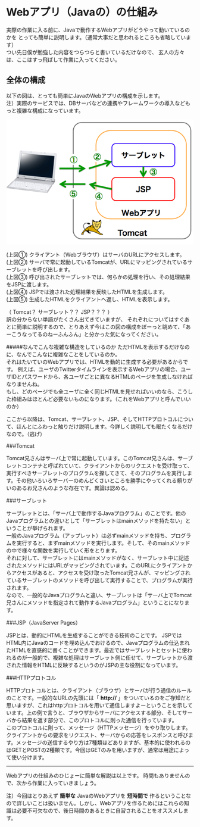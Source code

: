 # Webアプリ（Javaの）の仕組み

実際の作業に入る前に、Javaで動作するWebアプリがどうやって動いているのかを
とっても簡単に説明します。（通常大事だと思われるところも省略しています）  
つい先日僕が勉強した内容をつらつらと書いているだけなので、
玄人の方々は、ここはすっ飛ばして作業に入ってください。


## 全体の構成

以下の図は、とっても簡単にJavaのWebアプリの構成を示します。  
注）実際のサービスでは、DBサーバなどの連携やフレームワークの導入などもっと複雑な構成になっています。

![J2SE](images/wholeWebApp.png)

(上図①) クライアント（Webブラウザ）はサーバのURLにアクセスします。  
(上図②) サーバで常に起動しているTomcatが、URLにマッピングされているサーブレットを呼び出します。  
(上図③) 呼び出されたサーブレットでは、何らかの処理を行い、その処理結果をJSPに渡します。  
(上図④) JSPでは渡された処理結果を反映したHTMLを生成します。  
(上図⑤) 生成したHTMLをクライアントへ返し、HTMLを表示します。  

（ Tomcat？ サーブレット？？ JSP？？？ ）  
訳の分からない単語がたくさん出てきていますが、
それぞれについてはすぐあとに簡単に説明するので、とりあえず今はこの図の構成をぼーっと眺めて、「あーこうなってるのねーふんふん」と分かった気になってください。

#####なんでこんな複雑な構造をしているのか
ただHTMLを表示するだけなのに、なんでこんなに複雑なことをしているのか。  
それはたいていのWebアプリでは、HTMLを動的に生成する必要があるからです。
例えば、ユーザのTwitterタイムラインを表示するWebアプリの場合、ユーザIDとパスワードから、各ユーザごとに異なるHTMLのページを生成しなければなりませんね。  
もし、どのページでも全ユーザに全く同じHTMLを見せればいいのなら、こうした枠組みはほとんど必要ないものになります。（これをWebアプリと呼んでいいのか）

ここから以降は、Tomcat、サーブレット、JSP、そしてHTTPプロトコルについて、ほんとにふわっと触りだけ説明します。今詳しく説明しても眠たくなるだけなので。（逃げ）


###Tomcat

Tomcat兄さんはサーバ上で常に起動しています。このTomcat兄さんは、サーブレットコンテナと呼ばれていて、クライアントからのリクエストを受け取って、実行すべきサーブレットのプログラムを探してきて、そのプログラムを実行します。その他いろいろサーバーのめんどくさいところを勝手にやってくれる頼りがいのあるお兄さんのような存在です。異論は認める。


###サーブレット

サーブレットとは、「サーバ上で動作するJavaプログラム」のことです。他のJavaプログラムとの違いとして「サーブレットはmainメソッドを持たない」ということが挙げられます。  
一般のJavaプログラム（アップレット）は必ずmainメソッドを持ち、プログラムを実行すると、まずmainメソッドを実行します。そして、そのmainメソッドの中で様々な関数を実行していく形をとります。  
それに対して、サーブレットにはmainメソッドがなく、サーブレット中に記述されたメソッドにはURLがマッピングされています。このURLにクライアントからアクセスがあると、アクセスを受け取ったTomcat兄さんが、マッピングされているサーブレットのメソッドを呼び出して実行することで、プログラムが実行されます。  
なので、一般的なJavaプログラムと違い、サーブレットは「サーバ上でTomcat兄さんにメソッドを指定されて動作するJavaプログラム」ということになります。


###JSP（JavaServer Pages）

JSPとは、動的にHTMLを生成することができる技術のことです。
JSPではHTML内にJavaのコードを埋め込んでおけるので、Javaプログラムの仕込まれたHTMLを直感的に書くことができます。最近ではサーブレットとセットに使われるのが一般的で、複雑な処理はサーブレット側に任せて、サーブレットから渡された情報をHTMLに反映するというのがJSPの主な役割になっています。  

###HTTPプロトコル

HTTPプロトコルとは、クライアント（ブラウザ）とサーバが行う通信のルールのことです。一般的なURLの先頭には「 **http://** 」をついているのをご存知だと思いますが、これはhttpプロトコルを用いて通信しますよーということを示しています。上の例で言うと、ブラウザからサーバにアクセスする部分、そしてサーバから結果を返す部分で、このプロトコルに則った通信を行っています。  
このプロトコルに則って、メッセージ（HTTPメッセージ）をやり取りします。クライアントからの要求をリクエスト、サーバからの応答をレスポンスと呼びます。メッセージの送信するやり方は7種類ほどありますが、基本的に使われるのはGETとPOSTの2種類です。今回はGETのみを用いますが、通常は用途によって使い分けます。  

---
Webアプリの仕組みのひじょーに簡単な解説は以上です。
時間もありませんので、次から作業に入っていきましょう。

注）今回はとりあえず **簡単な** JavaのWebアプリを **短時間で** 作るということなので詳しいことは扱いません。しかし、Webアプリを作るためにはこれらの知識は必要不可欠なので、後日時間のあるときに自習されることをオススメします。